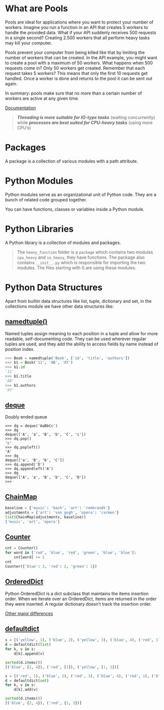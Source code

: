 # What are Pools

Pools are ideal for applications where you want to protect your number of workers. Imagine you run a function in an API that creates 5 workers to handle the provided data. What if your API suddenly receives 500 requests in a single second? Creating 2.500 workers that all perform heavy tasks may kill your computer.

Pools prevent your computer from being killed like that by limiting the number of workers that can be created. In the API example, you might want to create a pool with a maximum of 50 workers. What happens when 500 requests come in? Only 50 workers get created. Remember that each request takes 5 workers? This means that only the first 10 requests get handled. Once a worker is done and returns to the pool it can be sent out again.

In summary: pools make sure that no more than a certain number of workers are active at any given time.

[Documentation](https://docs.python.org/3/library/concurrent.futures.html)

>***Threading is more suitable for IO-type tasks*** (waiting concurrently) while ***processes are best suited for CPU-heavy tasks*** (using more CPU’s)

# Packages
A package is a collection of various modules with a path attribute.

# Python Modules
Python modules serve as an organizational unit of Python code. They are a bunch of related code grouped together.

You can have functions, classes or variables inside a Python module.

# Python Libraries
A Python library is a collection of modules and packages.

> The `heavy_function` folder is a `package` which contains two modules `cpu_heavy` and `io_heavy`, they have functions. The package also contains `__init__.py` which is responsible for importing the two modules. The files starting with 0 are using these modules.

# Python Data Structures

Apart from builtin data structures like list, tuple, dictionary and set, in the collections module we have other data structures like:

## [namedtuple()](https://docs.python.org/3/library/collections.html#collections.namedtuple)
Named tuples assign meaning to each position in a tuple and allow for more readable, self-documenting code. They can be used wherever regular tuples are used, and they add the ability to access fields by name instead of position index.
```python
>>> Book = namedtuple('Book', ['id', 'title', 'authors'])
>>> b1 = Book('11', 'AB', 'XY')
>>> b1.id
'11'
>>> b1.title
'AB'
>>> b1.authors
'XY'
```

## [deque](https://docs.python.org/3/library/collections.html#collections.deque)
Doubly ended queue
```
>>> dq = deque('AaBbCc')
>>> dq
deque(['A', 'a', 'B', 'b', 'C', 'c'])
>>> dq.pop()
'c'
>>> dq.popleft()
'A'
>>> dq
deque(['a', 'B', 'b', 'C'])
>>> dq.append('D')
>>> dq.appendleft('A')
>>> dq
deque(['A', 'a', 'B', 'b', 'C', 'D'])
>>> 

```
## [ChainMap](https://docs.python.org/3/library/collections.html#collections.ChainMap)
```python
baseline = {'music': 'bach', 'art': 'rembrandt'}
adjustments = {'art': 'van gogh', 'opera': 'carmen'}
list(ChainMap(adjustments, baseline))
['music', 'art', 'opera']

```
## [Counter](https://docs.python.org/3/library/collections.html#collections.Counter)
```python
cnt = Counter()
for word in ['red', 'blue', 'red', 'green', 'blue', 'blue']:
    cnt[word] += 1
cnt
Counter({'blue': 3, 'red': 2, 'green': 1})

```
## [OrderedDict](https://docs.python.org/3/library/collections.html#collections.OrderedDict)
Python OrderedDict is a dict subclass that maintains the items insertion order. When we iterate over an OrderedDict, items are returned in the order they were inserted. A regular dictionary doesn’t track the insertion order.

[Other major differences](https://docs.python.org/3/library/collections.html#ordereddict-objects:~:text=Some%20differences%20from%20dict%20still%20remain)

## [defaultdict](https://docs.python.org/3/library/collections.html#collections.defaultdict)
```python
s = [('yellow', 1), ('blue', 2), ('yellow', 3), ('blue', 4), ('red', 1)]
d = defaultdict(list)
for k, v in s:
    d[k].append(v)

sorted(d.items())
[('blue', [2, 4]), ('red', [1]), ('yellow', [1, 3])]
```

```python
s = [('red', 1), ('blue', 2), ('red', 3), ('blue', 4), ('red', 1), ('blue', 4)]
d = defaultdict(set)
for k, v in s:
    d[k].add(v)

sorted(d.items())
[('blue', {2, 4}), ('red', {1, 3})]
```
